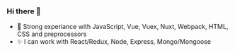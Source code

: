 ### Hi there 👋

- 🦄 Strong experiance with JavaScript, Vue, Vuex, Nuxt, Webpack, HTML, CSS and preprocessors
- ✨ I can work with React/Redux, Node, Express, Mongo/Mongoose
